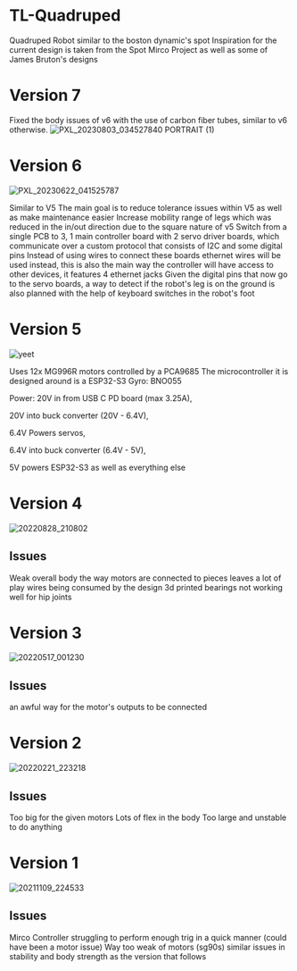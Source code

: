 # TL-Quadruped
Quadruped Robot similar to the boston dynamic's spot
Inspiration for the current design is taken from the Spot Mirco Project as well as some of James Bruton's designs

# Version 7
Fixed the body issues of v6 with the use of carbon fiber tubes, similar to v6 otherwise.
![PXL_20230803_034527840 PORTRAIT (1)](https://github.com/Townlake101/TL-Quadruped/assets/15756211/6cbb1202-86b7-4fbc-993a-1dcd48be1b01)


# Version 6
![PXL_20230622_041525787](https://github.com/Townlake101/TL-Quadruped/assets/15756211/7380e80b-6586-435f-85e7-c34cd7a7470a)

Similar to V5
The main goal is to reduce tolerance issues within V5 as well as make maintenance easier
Increase mobility range of legs which was reduced in the in/out direction due to the square nature of v5
Switch from a single PCB to 3, 1 main controller board with 2 servo driver boards, which communicate over a custom protocol that consists of I2C and some digital pins
Instead of using wires to connect these boards ethernet wires will be used instead, this is also the main way the controller will have access to other devices, it features 4 ethernet jacks
Given the digital pins that now go to the servo boards, a way to detect if the robot's leg is on the ground is also planned with the help of keyboard switches in the robot's foot


# Version 5
![yeet](https://user-images.githubusercontent.com/15756211/226653216-69dbfabc-1a9a-4a78-b281-26a315f22245.jpg)


Uses 12x MG996R motors controlled by a PCA9685
The microcontroller it is designed around is a ESP32-S3
Gyro: BNO055

Power:
20V in from USB C PD board (max 3.25A),

20V into buck converter (20V - 6.4V),

6.4V Powers servos,

6.4V into buck converter (6.4V - 5V),

5V powers ESP32-S3 as well as everything else


# Version 4
![20220828_210802](https://user-images.githubusercontent.com/15756211/221730226-4fbdf62b-3c94-46ec-b05f-481931281b5a.jpg)

## Issues
Weak overall body
the way motors are connected to pieces leaves a lot of play
wires being consumed by the design
3d printed bearings not working well for hip joints

# Version 3
![20220517_001230](https://user-images.githubusercontent.com/15756211/221730566-71d9c5f6-14c3-4a44-a9af-61d5357af755.jpg)

## Issues
an awful way for the motor's outputs to be connected

# Version 2
![20220221_223218](https://user-images.githubusercontent.com/15756211/221730659-7e29562d-d5d2-4009-89f7-66db6911ea2f.jpg)

## Issues
Too big for the given motors
Lots of flex in the body
Too large and unstable to do anything

# Version 1
![20211109_224533](https://user-images.githubusercontent.com/15756211/221730854-8c0e765d-71b7-4a99-bce5-fe729e7d66ee.jpg)

## Issues
Mirco Controller struggling to perform enough trig in a quick manner (could have been a motor issue)
Way too weak of motors (sg90s)
similar issues in stability and body strength as the version that follows


